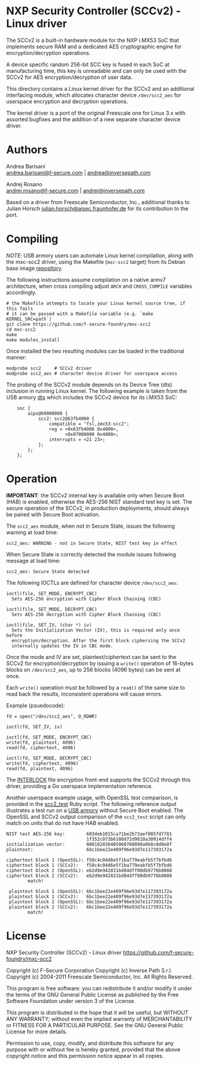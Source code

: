 NXP Security Controller (SCCv2) - Linux driver
==============================================

The SCCv2 is a built-in hardware module for the NXP i.MX53 SoC that implements
secure RAM and a dedicated AES cryptographic engine for encryption/decryption
operations.

A device specific random 256-bit SCC key is fused in each SoC at manufacturing
time, this key is unreadable and can only be used with the SCCv2 for AES
encryption/decryption of user data.

This directory contains a Linux kernel driver for the SCCv2 and an additional
interfacing module, which allocates character device `/dev/scc2_aes` for
userspace encryption and decryption operations.

The kernel driver is a port of the original Freescale one for Linux 3.x with
assorted bugfixes and the addition of a new separate character device driver.

Authors
=======

Andrea Barisani  
andrea.barisani@f-secure.com | andrea@inversepath.com  

Andrej Rosano  
andrej.rosano@f-secure.com   | andrej@inversepath.com  

Based on a driver from Freescale Semiconductor, Inc., additional thanks to
Julian Horsch <julian.horsch@aisec.fraunhofer.de> for its contribution to the
port.

Compiling
=========

*NOTE*: USB armory users can automate Linux kernel compilation, along with the
mxc-scc2 driver, using the Makefile (`mxc-scc2` target) from its Debian base image
[repository](https://github.com/f-secure-foundry/usbarmory-debian-base_image).

The following instructions assume compilation on a native armv7 architecture,
when cross compiling adjust `ARCH` and `CROSS_COMPILE` variables accordingly.

```
# the Makefile attempts to locate your Linux kernel source tree, if this fails
# it can be passed with a Makefile variable (e.g. `make KERNEL_SRC=path`)
git clone https://github.com/f-secure-foundry/mxc-scc2
cd mxc-scc2
make
make modules_install
```

Once installed the two resulting modules can be loaded in the traditional
manner:

```
modprobe scc2     # SCCv2 driver
modprobe scc2_aes # character device driver for userspace access
```

The probing of the SCCv2 module depends on its Device Tree (dts) inclusion in
running Linux kernel. The following example is taken from the USB armory
[dts](https://github.com/f-secure-foundry/usbarmory/blob/master/software/kernel_conf/mark-one/imx53-usbarmory-scc2.dts)
which includes the SCCv2 device for its i.MX53 SoC:

```
	soc {
		aips@60000000 {
			scc2: scc2@63fb4000 {
				compatible = "fsl,imx53-scc2";
				reg = <0x63fb4000 0x4000>,
				      <0x07000000 0x4000>;
				interrupts = <21 23>;
			};
		};
	};
```

Operation
=========

**IMPORTANT**: the SCCv2 internal key is available only when Secure Boot (HAB)
is enabled, otherwise the AES-256 NIST standard test key is set. The secure
operation of the SCCv2, in production deployments, should always be paired with
Secure Boot activation.

The `scc2_aes` module, when not in Secure State, issues the following warning
at load time:

```
scc2_aes: WARNING - not in Secure State, NIST test key in effect
```

When Secure State is correctly detected the module issues following message at
load time:

```
scc2_aes: Secure State detected
```


The following IOCTLs are defined for character device `/dev/scc2_aes`:

```
ioctl(file, SET_MODE, ENCRYPT_CBC)
  Sets AES-256 encryption with Cipher Block Chaining (CBC)

ioctl(file, SET_MODE, DECRYPT_CBC)
  Sets AES-256 decryption with Cipher Block Chaining (CBC)

ioctl(file, SET_IV, (char *) iv)
  Sets the Initialization Vector (IV), this is required only once before
  encryption/decryption. After the first block ciphersing the SCCv2
  internally updates the IV in CBC mode.
```

Once the mode and IV are set, plaintext/ciphertext can be sent to the SCCv2 for
encryption/decryption by issuing a `write()` operation of 16-bytes blocks on
`/dev/scc2_aes`, up to 256 blocks (4096 bytes) can be sent at once.

Each `write()` operation must be followed by a `read()` of the same size to
read back the results, inconsistent operations will cause errors.

Example (psuedocode):
```
fd = open("/dev/scc2_aes", O_RDWR)

ioctl(fd, SET_IV, iv)

ioctl(fd, SET_MODE, ENCRYPT_CBC)
write(fd, plaintext, 4096)
read(fd, ciphertext, 4096)

ioctl(fd, SET_MODE, DECRYPT_CBC)
write(fd, ciphertext, 4096)
read(fd, plaintext, 4096)
```

The [INTERLOCK](https://github.com/f-secure-foundry/interlock) file encryption
front-end supports the SCCv2 through this driver, providing a Go userspace
implementation reference.

Another userspace example usage, with OpenSSL test comparison, is provided in
the [scc2_test](https://github.com/f-secure-foundry/mxc-scc2/blob/master/scc2_test)
Ruby script. The following reference output illustrates a test run on a
[USB armory](https://github.com/f-secure-foundry/usbarmory) without Secure Boot enabled.
The OpenSSL and SCCv2 output comparison of the `scc2_test` script can only
match on units that do not have HAB enabled.

```
NIST test AES-256 key:        603deb1015ca71be2b73aef0857d7781
                              1f352c073b6108d72d9810a30914dff4
initialization vector:        000102030405060708090a0b0c0d0e0f
plaintext:                    6bc1bee22e409f96e93d7e117393172a

ciphertext block 1 (OpenSSL): f58c4c04d6e5f1ba779eabfb5f7bfbd6
ciphertext block 1 (SCCv2):   f58c4c04d6e5f1ba779eabfb5f7bfbd6
ciphertext block 2 (OpenSSL): eb2d9e942831bd84dff00db9776b8088
ciphertext block 2 (SCCv2):   eb2d9e942831bd84dff00db9776b8088
        match!

 plaintext block 1 (OpenSSL): 6bc1bee22e409f96e93d7e117393172a
 plaintext block 1 (SCCv2):   6bc1bee22e409f96e93d7e117393172a
 plaintext block 2 (OpenSSL): 6bc1bee22e409f96e93d7e117393172a
 plaintext block 2 (SCCv2):   6bc1bee22e409f96e93d7e117393172a
        match!
```

License
=======

NXP Security Controller (SCCv2) - Linux driver
https://github.com/f-secure-foundry/mxc-scc2

Copyright (c) F-Secure Corporation
Copyright (c) Inverse Path S.r.l.
Copyright (c) 2004-2011 Freescale Semiconductor, Inc. All Rights Reserved.

This program is free software: you can redistribute it and/or modify it under
the terms of the GNU General Public License as published by the Free Software
Foundation under version 3 of the License.

This program is distributed in the hope that it will be useful, but WITHOUT ANY
WARRANTY; without even the implied warranty of MERCHANTABILITY or FITNESS FOR A
PARTICULAR PURPOSE. See the GNU General Public License for more details.

Permission to use, copy, modify, and distribute this software for any purpose
with or without fee is hereby granted, provided that the above copyright notice
and this permission notice appear in all copies.

